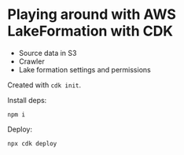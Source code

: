 # Playing around with AWS LakeFormation with CDK

- Source data in S3
- Crawler
- Lake formation settings and permissions

Created with `cdk init`.

Install deps:

```shell
npm i
```

Deploy:

```shell
npx cdk deploy
```
